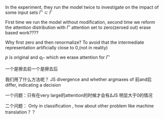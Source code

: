 In the experiment, they run the model twice to investigate on the impact of some input sets $\Gamma’ \subset\Gamma$ 

First time we run the model without modification, second time we reform the attention distribution with $\Gamma'$ attention set to zero(zeroed out) erase based work????

Why first zero and then renormalize? To avoid that the intermediate representation artificially close to 0,(not in reality)

$p$ is original and $q_{\Gamma‘}$ which we erase attention for $\Gamma’$

一个是擦去前一个是擦去后

我们用了什么方法呢？ JS divergence and whether argmaxes of 前and后differ, indicating a decision 





一个问题：只有在very large的attention的时候才会有ΔJS 明显大于0的情况

二个问题： Only in classification , how about other problem like machine translation？？

